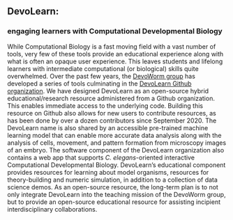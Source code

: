 ## DevoLearn: 
### engaging learners with Computational Developmental Biology  

While Computational Biology is a fast moving field with a vast number of tools, very few of these tools provide an educational experience along with what is often an opaque user experience. This leaves students and lifelong learners with intermediate computational (or biological) skills quite overwhelmed. Over the past few years, the [DevoWorm group](https://devoworm.weebly.com/) has developed a series of tools culminating in the [DevoLearn Github organization](https://github.com/DevoLearn). We have designed DevoLearn as an open-source hybrid educational/research resource administered from a Github organization. This enables immediate access to the underlying code. Building this resource on Github also allows for new users to contribute resources, as has been done by over a dozen contributors since September 2020. The DevoLearn name is also shared by an accessible pre-trained machine learning model that can enable more accurate data analysis along with the analysis of cells, movement, and pattern formation from microscopy images of an embryo. The software component of the DevoLearn organization also contains a web app that supports _C. elegans_-oriented interactive Computational Developmental Biology. DevoLearn’s educational component provides resources for learning about model organisms, resources for theory-building and numeric simulation, in addition to a collection of data science demos. As an open-source resource, the long-term plan is to not only integrate DevoLearn into the teaching mission of the DevoWorm group, but to provide an open-source educational resource for assisting incipient interdisciplinary collaborations.
  
<P>
<IMG SRC="">
</P>

